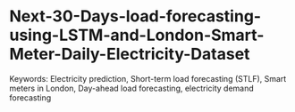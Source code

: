 # Next-30-Days-load-forecasting-using-LSTM-and-London-Smart-Meter-Daily-Electricity-Dataset
Keywords: Electricity prediction, Short-term load forecasting (STLF), Smart meters in London, Day-ahead load forecasting, electricity demand forecasting
